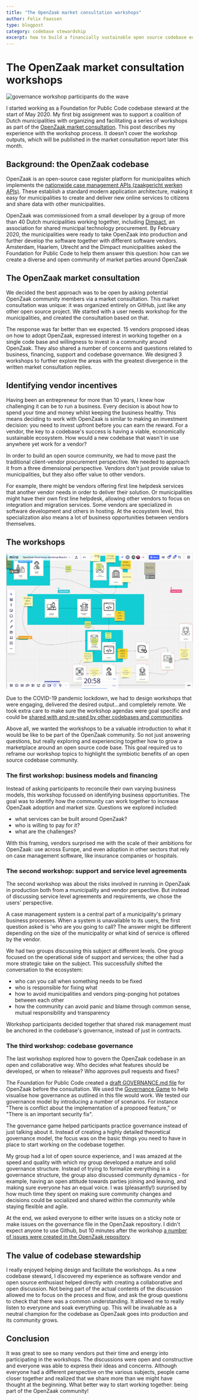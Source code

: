 ```yaml
---
title: "The OpenZaak market consultation workshops"
author: Felix Faassen
type: blogpost
category: codebase stewardship
excerpt: how to build a financially sustainable open source codebase ecosystem from scratch
---
```


# The OpenZaak market consultation workshops

![governance workshop participants do the wave](/assets/openzaak-community-wave.gif)

I started working as a Foundation for Public Code codebase steward at the start of May 2020. My first big assignment was to support a coalition of Dutch municipalities with organizing and facilitating a series of workshops as part of the [OpenZaak market consultation](https://github.com/open-zaak/open-zaak-market-consultation). This post describes my experience with the workshop process. It doesn't cover the workshop outputs, which will be published in the market consultation report later this month.

## Background: the OpenZaak codebase

OpenZaak is an open-source case register platform for municipalites which implements the [nationwide case management APIs (zaakgericht werken APIs)](https://www.vngrealisatie.nl/producten/api-standaarden-zaakgericht-werken). These establish a standard modern application architecture, making it easy for municipalities to create and deliver new online services to citizens and share data with other municipalities.

OpenZaak was commissioned from a small developer by a group of more than 40 Dutch municipalities working together, including [Dimpact](https://www.dimpact.nl/), an association for shared municipal technology procurement. By February 2020, the municipalities were ready to take OpenZaak into production and further develop the software together with different software vendors. Amsterdam, Haarlem, Utrecht and the Dimpact municipalities asked the Foundation for Public Code to help them answer this question: how can we create a diverse and open community of market parties around OpenZaak

## The OpenZaak market consultation

We decided the best approach was to be open by asking potential OpenZaak community members via a market consultation. This market consultation was unique: it was organized entirely on GitHub, just like any other open source project. We started with a user needs workshop for the municipalities, and created the consultation based on that.

The response was far better than we expected. 15 vendors proposed ideas on how to adopt OpenZaak, expressed interest in working together on a single code base and willingness to invest in a community around OpenZaak. They also shared a number of concerns and questions related to business, financing, support and codebase governance. We designed 3 workshops to further explore the areas with the greatest divergence in the written market consultation replies.

## Identifying vendor incentives

Having been an entrepreneur for more than 10 years, I knew how challenging it can be to run a business. Every decision is about how to spend your time and money whilst keeping the business healthy. This means deciding to work with OpenZaak is similar to making an investment decision: you need to invest upfront before you can earn the reward. For a vendor, the key to a codebase's success is having a viable, economically sustainable ecosystem. How would a new codebase that wasn't in use anywhere yet work for a vendor?

In order to build an open source community, we had to move past the traditional client-vendor procurement perspective. We needed to approach it from a three dimensional perspective. Vendors don't just provide value to municipalities, but they also offer value to other vendors.

For example, there might be vendors offering first line helpdesk services that another vendor needs in order to deliver their solution. Or municipalities might have their own first line helpdesk, allowing other vendors to focus on integration and migration services. Some vendors are specialized in software development and others in hosting. At the ecosystem level, this specialization also means a lot of business opportunities between vendors themselves.

## The workshops

![Screenshot of governance game in progress](/assets/governance-workshop-screenshot-miro-board-1-wip.png)

Due to the COVID-19 pandemic lockdown, we had to design workshops that were engaging, delivered the desired output...and completely remote.  We took extra care to make sure the workshop agendas were goal specific and could be [shared with and re-used by other codebases and communities](https://github.com/publiccodenet/about/issues/685).

Above all, we wanted the workshops to be a valuable introduction to what it would be like to be part of the OpenZaak community. So not just answering questions, but really exploring and experiencing together how to grow a marketplace around an open source code base. This goal required us to reframe our workshop topics to highlight the symbiotic benefits of an open source codebase community.

### The first workshop: business models and financing

Instead of asking participants to reconcile their own varying business models, this workshop focussed on identifying business opportunities. The goal was to identify how the community can work together to increase OpenZaak adoption and market size. Questions we explored included:

* what services can be built around OpenZaak?
* who is willing to pay for it?
* what are the challenges?

With this framing, vendors surprised me with the scale of their ambitions for OpenZaak: use across Europe, and even adoption in other sectors that rely on case management software, like insurance companies or hospitals.

### The second workshop: support and service level agreements

The second workshop was about the risks involved in running in OpenZaak in production both from a municipality and vendor perspective. But instead of discussing service level agreements and requirements, we chose the users' perspective.

A case management system is a central part of a municipality's primary business processes. When a system is unavailable to its users, the first question asked is 'who are you going to call? The answer might be different depending on the size of the municipality or what kind of service is offered by the vendor.

We had two groups discussing this subject at different levels. One group focused on the operational side of support and services; the other had a more strategic take on the subject. This successfully shifted the conversation to the ecosystem:

* who can you call when something needs to be fixed
* who is responsible for fixing what
* how to avoid municipalities and vendors ping-ponging hot potatoes between each other
* how the community can avoid panic and blame through common sense, mutual responsibility and transparency

Workshop participants decided together that shared risk management must be anchored in the codebase's governance, instead of just in contracts.

### The third workshop: codebase governance

The last workshop explored how to govern the OpenZaak codebase in an open and collaborative way. Who decides what features should be developed, or when to release? Who approves pull requests and fixes?

The Foundation for Public Code created a [draft GOVERNANCE.md file](https://github.com/open-zaak/open-zaak-market-consultation/blob/develop/GOVERNANCE.md) for OpenZaak before the consultation. We used the [Governance Game](https://about.publiccode.net/activities/supporting-codebase-governance/game/) to help visualise how governance as outlined in this file would work. We tested our governance model by introducing a number of scenarios. For instance "There is conflict about the implementation of a proposed feature," or "There is an important security fix".

The governance game helped participants practice governance instead of just talking about it. Instead of creating a highly detailed theoretical governance model, the focus was on the basic things you need to have in place to start working on the codebase together.

My group had a lot of open source experience, and I was amazed at the speed and quality with which my group developed a mature and solid governance structure. Instead of trying to formalize everything in a governance structure, the group also discussed community dynamics -  for example, having an open attitude towards parties joining and leaving, and making sure everyone has an equal voice. I was (pleasantly!) surprised by how much time they spent on making sure community changes and decisions could be socialized and shared within the community while staying flexible and agile.

At the end, we asked everyone to either write issues on a sticky note or make issues on the governance file in the OpenZaak repository. I didn't expect anyone to use Github, but 10 minutes after the workshop [a number of issues were created in the OpenZaak repository](https://github.com/open-zaak/open-zaak/labels/governance).

## The value of codebase stewardship

I really enjoyed helping design and facilitate the workshops. As a new codebase steward, I discovered my experience as software vendor and open source enthusiast helped directly with creating a collaborative and open discussion. Not being part of the actual contents of the discussion allowed me to focus on the process and flow, and ask the group questions to check that there was a common understanding. It allowed me to really listen to everyone and soak everything up. This will be invaluable as a neutral champion for the codebase as OpenZaak goes into production and its community grows.

## Conclusion

It was great to see so many vendors put their time and energy into participating in the workshops. The discussions were open and constructive and everyone was able to express their ideas and concerns. Although everyone had a different perspective on the various subjects, people came closer together and realized that we share more than we might have thought at the beginning. What better way to start working together: being part of the OpenZaak community!
